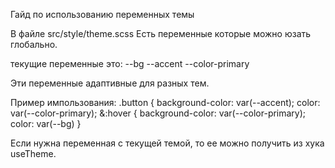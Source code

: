 Гайд по использованию переменных темы

В файле src/style/theme.scss Есть переменные которые можно юзать глобально.

текущие переменные это:
--bg
--accent
--color-primary

Эти переменные адаптивные для разных тем.

Пример импользования:
.button {
background-color: var(--accent);
color: var(--color-primary);
&:hover {
background-color: var(--color-primary);
color: var(--bg)
}

Если нужна переменная с текущей темой, то ее можно получить из хука useTheme.
